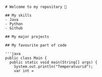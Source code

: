 ```Read me file uses markdown syntax to edit any text...

# Welcome to my repositary 🔑

## My skills
- Java
- Python
- Github

## My major projects

## My favourite part of code

'''java
public class Main {
  public static void main(String[] args) {
    System.out.println("Temperatuurid");
    var int = 
```
